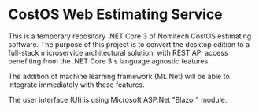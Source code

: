 # CostOS Web Estimating Service

This is a temporary repository .NET Core 3 of Nomitech CostOS estimating software. The purpose of this project is to convert the desktop edition to a full-stack microservice architectural solution, with REST API access benefiting from the .NET Core 3's language agnostic features.

The addition of machine learning framework (ML.Net) will be able to integrate immediately with these features.

The user interface (UI) is using Microsoft ASP.Net "Blazor" module.
